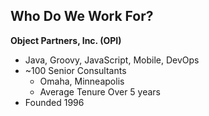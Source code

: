 ## Who Do We Work For?

<strong>Object Partners, Inc. (OPI)</strong><br>
* Java, Groovy, JavaScript, Mobile, DevOps
* ~100 Senior Consultants
  * Omaha, Minneapolis
  * Average Tenure Over 5 years
* Founded 1996

